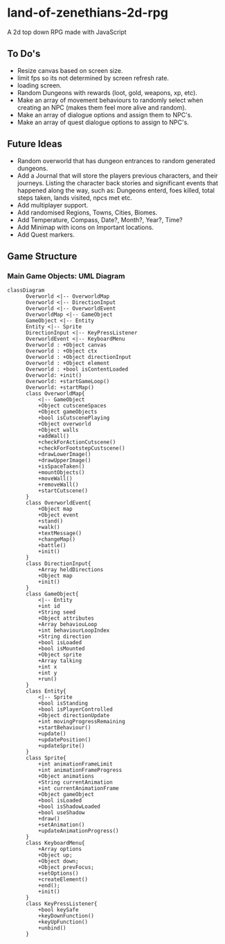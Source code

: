 # land-of-zenethians-2d-rpg
A 2d top down RPG made with JavaScript


## To Do's
* Resize canvas based on screen size.
* limit fps so its not determined by screen refresh rate.
* loading screen.
* Random Dungeons with rewards (loot, gold, weapons, xp, etc).
* Make an array of movement behaviours to randomly select when creating an NPC (makes them feel more alive and random).
* Make an array of dialogue options and assign them to NPC's.
* Make an array of quest dialogue options to assign to NPC's.


## Future Ideas
* Random overworld that has dungeon entrances to random generated dungeons.
* Add a Journal that will store the players previous characters, and their journeys. Listing the character back stories and significant events that happened along the way, such as: Dungeons enterd, foes killed, total steps taken, lands visited, npcs met etc.
* Add multiplayer support.
* Add randomised Regions, Towns, Cities, Biomes.
* Add Temperature, Compass, Date?, Month?, Year?, Time?
* Add Minimap with icons on Important locations.
* Add Quest markers.


## Game Structure

### Main Game Objects: UML Diagram
```mermaid
classDiagram
      Overworld <|-- OverworldMap
      Overworld <|-- DirectionInput
      Overworld <|-- OverworldEvent
      OverworldMap <|-- GameObject
      GameObject <|-- Entity
      Entity <|-- Sprite
      DirectionInput <|-- KeyPressListener
      OverworldEvent <|-- KeyboardMenu
      Overworld : +Object canvas
      Overworld : +Object ctx
      Overworld : +Object directionInput
      Overworld : +Object element
      Overworld : +bool isContentLoaded
      Overworld: +init()
      Overworld: +startGameLoop()
      Overworld: +startMap()
      class OverworldMap{
          <|-- GameObject
          +Object cutsceneSpaces
          +Object gameObjects
          +bool isCutscenePlaying
          +Object overworld
          +Object walls
          +addWall()
          +checkForActionCutscene()
          +checkForFootstepCustscene()
          +drawLowerImage()
          +drawUpperImage()
          +isSpaceTaken()
          +mountObjects()
          +moveWall()
          +removeWall()
          +startCutscene()
      }
      class OverworldEvent{
          +Object map
          +Object event
          +stand()
          +walk()
          +textMessage()
          +changeMap()
          +battle()
          +init()
      }
      class DirectionInput{
          +Array heldDirections
          +Object map
          +init()
      }
      class GameObject{
          <|-- Entity
          +int id
          +String seed
          +Object attributes
          +Array behaviouLoop
          +int behaviourLoopIndex
          +String direction
          +bool isLoaded
          +bool isMounted
          +Object sprite
          +Array talking
          +int x
          +int y
          +run()
      }
      class Entity{
          <|-- Sprite
          +bool isStanding
          +bool isPlayerControlled
          +Object directionUpdate
          +int movingProgressRemaining
          +startBehaviour()
          +update()
          +updatePosition()
          +updateSprite()
      }
      class Sprite{
          +int animationFrameLimit
          +int animationFrameProgress
          +Object animations
          +String currentAnimation
          +int currentAnimationFrame
          +Object gameObject
          +bool isLoaded
          +bool isShadowLoaded
          +bool useShadow
          +draw()
          +setAnimation()
          +updateAnimationProgress()
      }
      class KeyboardMenu{
          +Array options
          +Object up;
          +Object down;
          +Object prevFocus;
          +setOptions()
          +createElement()
          +end();
          +init()
      }
      class KeyPressListener{
          +bool keySafe
          +keyDownFunction()
          +keyUpFunction()
          +unbind()
      }
```